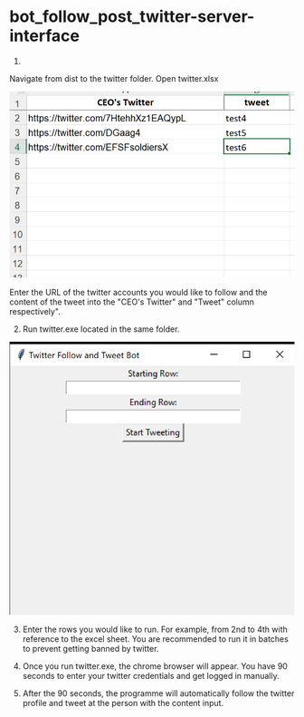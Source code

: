 # bot_follow_post_twitter-server-interface

1. 
Navigate from dist to the twitter folder. Open twitter.xlsx

![img](image.png)

Enter the URL of the twitter accounts you would like to follow and the content of the tweet into the "CEO's Twitter" and "Tweet" column respectively".

2. Run twitter.exe located in the same folder. 

![img](image-1.png)

3. Enter the rows you would like to run. For example, from 2nd to 4th with reference to the excel sheet. You are recommended to run it in batches to prevent getting banned by twitter. 

5. Once you run twitter.exe, the chrome browser will appear. You have 90 seconds to enter your twitter credentials and get logged in manually. 

6. After the 90 seconds, the programme will automatically follow the twitter profile and tweet at the person with the content input.

